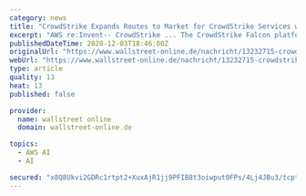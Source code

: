 ```yaml
---
category: news
title: "CrowdStrike Expands Routes to Market for CrowdStrike Services with AWS Marketplace"
excerpt: "AWS re:Invent-- CrowdStrike ... The CrowdStrike Falcon platform’s single lightweight-agent architecture leverages cloud-scale artificial intelligence (AI) and offers real-time protection and visibility across the enterprise, preventing attacks on ..."
publishedDateTime: 2020-12-03T18:46:00Z
originalUrl: "https://www.wallstreet-online.de/nachricht/13232715-crowdstrike-expands-routes-to-market-for-crowdstrike-services-with-aws-marketplace/all"
webUrl: "https://www.wallstreet-online.de/nachricht/13232715-crowdstrike-expands-routes-to-market-for-crowdstrike-services-with-aws-marketplace/all"
type: article
quality: 13
heat: 13
published: false

provider:
  name: wallstreet online
  domain: wallstreet-online.de

topics:
  - AWS AI
  - AI

secured: "x8Q8Ukvi2GDRc1rtpt2+XuxAjR1jj9PFIB8t3oiwput0FPs/4Lj4JBu3/tcptbG23+xxC4GM4lKk77L3zlw7s+eSvg15W+//6XACFoGtiyPPSvZXNSdZaerO+HAMsELuzXeD66I7OYN+XiRaSsll67y9yHCg3xm5+rgVyAnhUhc5PB6ZnbuyWLpGpPkaj55aYjKyvVdA5l+WU1fBoU3FlT1d44hT/S5qIAYHl8MEH2g9AP0sMtY9R6w3ZXwxrtbZosS4CcrhBbbPA8Y6z4DOdVIu+KYl1z9acOM0bSJ1ag++UeLGkgPQ/ja4HTwpzZGhFIzz9WPvxQPsu/RBfXskqZx8eFCXB1VClh7Sz5zn0AM=;amQ8a5N84c8rAAFr63tniw=="
---
```


